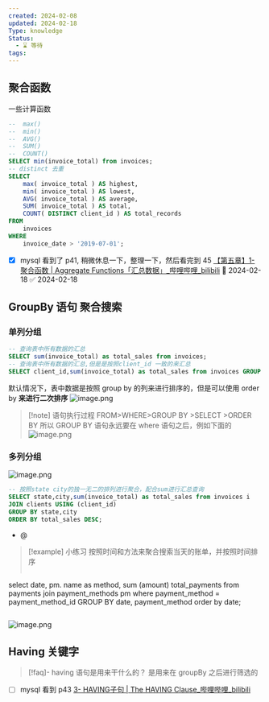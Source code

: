 ```yaml
---
created: 2024-02-08
updated: 2024-02-18
Type: knowledge
Status:
  - ⌛️ 等待
tags:
---
```

## 聚合函数
一些计算函数
```sql
--  max()
--  min()
--  AVG()
--  SUM()
--  COUNT()
SELECT min(invoice_total) from invoices;
-- distinct 去重
SELECT
	max( invoice_total ) AS highest,
	min( invoice_total ) AS lowest,
	AVG( invoice_total ) AS average,
	SUM( invoice_total ) AS total,
	COUNT( DISTINCT client_id ) AS total_records 
FROM
	invoices 
WHERE
	invoice_date > '2019-07-01';
```

- [x] mysql 看到了 p41, 稍微休息一下，整理一下，然后看完到 45 [【第五章】1- 聚合函数 | Aggregate Functions「汇总数据」\_哔哩哔哩\_bilibili](https://www.bilibili.com/video/BV1UE41147KC?p=41&vd_source=eb319c6e317591be75da0554d1d79e3a) 📅 2024-02-18 ✅ 2024-02-18


## GroupBy 语句 聚合搜索
### 单列分组
```sql
-- 查询表中所有数据的汇总
SELECT sum(invoice_total) as total_sales from invoices;
-- 查询表中所有数据的汇总,但是是按照client_id 一致的来汇总
SELECT client_id,sum(invoice_total) as total_sales from invoices GROUP BY client_id;
```

默认情况下，表中数据是按照 group by 的列来进行排序的，但是可以使用 order by **来进行二次排序** ![image.png](https://obsidian-pic-1317906728.cos.ap-nanjing.myqcloud.com/obsidian/20240218225306.png)

>[!note] 语句执行过程
>FROM>WHERE>GROUP BY >SELECT >ORDER BY
>所以 GROUP BY 语句永远要在 where 语句之后，例如下面的
> ![image.png](https://obsidian-pic-1317906728.cos.ap-nanjing.myqcloud.com/obsidian/20240218225637.png)


### 多列分组
![image.png](https://obsidian-pic-1317906728.cos.ap-nanjing.myqcloud.com/obsidian/20240218230429.png)

```sql
-- 按照state city的独一无二的排列进行聚合，配合sum进行汇总查询
SELECT state,city,sum(invoice_total) as total_sales from invoices i
JOIN clients USING (client_id)
GROUP BY state,city 
ORDER BY total_sales DESC;
```

- @ 
>[!example] 小练习
>按照时间和方法来聚合搜索当天的账单，并按照时间排序
>```sql
select date, pm. name as method, sum (amount) total_payments from payments 
join payment_methods pm  where payment_method = payment_method_id
GROUP BY date, payment_method
order by date;
>```



![image.png](https://obsidian-pic-1317906728.cos.ap-nanjing.myqcloud.com/obsidian/20240218231428.png)


## Having 关键字

>[!faq]- having 语句是用来干什么的？
>是用来在 groupBy 之后进行筛选的

- [ ]  mysql 看到 p43 [3- HAVING子句 | The HAVING Clause\_哔哩哔哩\_bilibili](https://www.bilibili.com/video/BV1UE41147KC/?p=43&spm_id_from=pageDriver&vd_source=eb319c6e317591be75da0554d1d79e3a)
